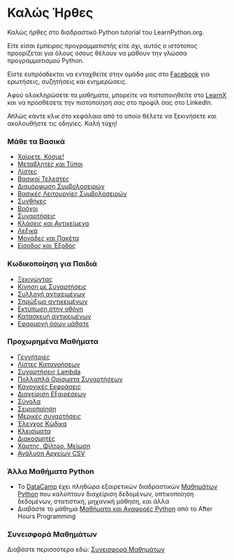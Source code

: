 # Καλώς Ήρθες

Καλώς ήρθες στο διαδραστικό Python tutorial του LearnPython.org.

Είτε είσαι έμπειρος προγραμματιστής είτε όχι, αυτός ο ιστότοπος προορίζεται για όλους όσους θέλουν να μάθουν την γλώσσα προγραμματισμού Python.<br>

Είστε ευπρόσδεκτοι να ενταχθείτε στην ομάδα μας στο <a href="http://www.facebook.com/groups/180708015327157/">Facebook</a> για ερωτήσεις, συζητήσεις και ενημερώσεις.

Αφού ολοκληρώσετε τα μαθήματα, μπορείτε να πιστοποιηθείτε στο [LearnX](https://www.learnx.org) και να προσθέσετε την πιστοποίησή σας στο προφίλ σας στο LinkedIn.

Απλώς κάντε κλικ στο κεφάλαιο από το οποίο θέλετε να ξεκινήσετε και ακολουθήστε τις οδηγίες. Καλή τύχη!<br>

### Μάθε τα Βασικά

- [Χαίρετε, Κόσμε!](Hello%2C%20World%21)
- [Μεταβλητές και Τύποι](Variables%20and%20Types)
- [Λίστες](Lists)
- [Βασικοί Τελεστές](Basic%20Operators)
- [Διαμόρφωση Συμβολοσειρών](String%20Formatting)
- [Βασικές Λειτουργίες Συμβολοσειρών](Basic%20String%20Operations)
- [Συνθήκες](Conditions)
- [Βρόχοι](Loops)
- [Συναρτήσεις](Functions)
- [Κλάσεις και Αντικείμενα](Classes%20and%20Objects)
- [Λεξικά](Dictionaries)
- [Μονάδες και Πακέτα](Modules%20and%20Packages)
- [Είσοδος και Έξοδος](Input%20and%20Output)

### Κωδικοποίηση για Παιδιά

- [Ξεκινώντας](https://codingforkids.io/play/python/intro-level1)
- [Κίνηση με Συναρτήσεις](https://codingforkids.io/play/python/intro-level2)
- [Συλλογή αντικειμένων](https://codingforkids.io/play/python/intro-level3)
- [Σπρώξιμο αντικειμένων](https://codingforkids.io/play/python/intro-level4)
- [Εκτύπωση στην οθόνη](https://codingforkids.io/play/python/intro-level5)
- [Κατασκευή αντικειμένων](https://codingforkids.io/play/python/intro-level6)
- [Εφαρμογή όσων μάθατε](https://codingforkids.io/play/python/intro-level7)

### Προχωρημένα Μαθήματα

- [Γεννήτριες](Generators)
- [Λίστες Κατανοήσεων](List%20Comprehensions)
- [Συναρτήσεις Lambda](Lambda%20functions)
- [Πολλαπλά Ορίσματα Συναρτήσεων](Multiple%20Function%20Arguments)
- [Κανονικές Εκφράσεις](Regular%20Expressions)
- [Διαχείριση Εξαιρέσεων](Exception%20Handling)
- [Σύνολα](Sets)
- [Σειριοποίηση](Serialization)
- [Μερικές συναρτήσεις](Partial%20functions)
- [Έλεγχος Κώδικα](Code%20Introspection)
- [Κλεισίματα](Closures)
- [Διακοσμητές](Decorators)
- [Χάρτης, Φίλτρο, Μείωση](Map%2C%20Filter%2C%20Reduce)
- [Ανάλυση Αρχείων CSV](Parsing%20CSV%20Files)

### Άλλα Μαθήματα Python

- Το [DataCamp](https://datacamp.pxf.io/c/67577/1012793/13294?sharedId=learnpython.org) έχει πληθώρα εξαιρετικών διαδραστικών [Μαθημάτων Python](https://datacamp.pxf.io/c/67577/1012793/13294?sharedId=learnpython.org) που καλύπτουν διαχείριση δεδομένων, οπτικοποίηση δεδομένων, στατιστική, μηχανική μάθηση, και άλλα
- Διαβάστε το μάθημα [Μαθήματα και Αναφορές Python](http://www.afterhoursprogramming.com/index.php?article=181) από το After Hours Programming

### Συνεισφορά Μαθημάτων

Διαβάστε περισσότερα εδώ: [Συνεισφορά Μαθημάτων](Contributing%20Tutorials)